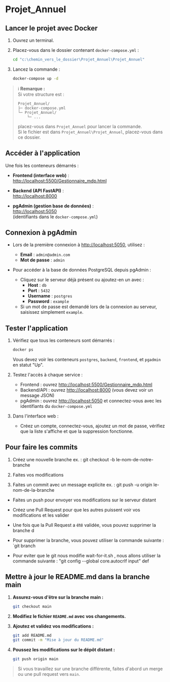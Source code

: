 # Projet_Annuel

## Lancer le projet avec Docker

1. Ouvrez un terminal.
2. Placez-vous dans le dossier contenant `docker-compose.yml` :

   ```sh
   cd "c:\chemin_vers_le_dossier\Projet_Annuel\Projet_Annuel"
   ```

3. Lancez la commande :

   ```sh
   docker-compose up -d
   ```

> ℹ️ **Remarque :**  
> Si votre structure est :
> ```
> Projet_Annuel/
> ├─ docker-compose.yml
> └─ Projet_Annuel/
>     └─ ...
> ```
> placez-vous dans `Projet_Annuel` pour lancer la commande.  
> Si le fichier est dans `Projet_Annuel\Projet_Annuel`, placez-vous dans ce dossier.

## Accéder à l'application

Une fois les conteneurs démarrés :

- **Frontend (interface web)** :  
  [http://localhost:5500/Gestionnaire_mdp.html](http://localhost:5500/Gestionnaire_mdp.html)

- **Backend (API FastAPI)** :  
  [http://localhost:8000](http://localhost:8000)

- **pgAdmin (gestion base de données)** :  
  [http://localhost:5050](http://localhost:5050)  
  (identifiants dans le `docker-compose.yml`)

## Connexion à pgAdmin

- Lors de la première connexion à [http://localhost:5050](http://localhost:5050), utilisez :
  - **Email** : `admin@admin.com`
  - **Mot de passe** : `admin`

- Pour accéder à la base de données PostgreSQL depuis pgAdmin :
  - Cliquez sur le serveur déjà présent ou ajoutez-en un avec :
    - **Host** : `db`
    - **Port** : `5432`
    - **Username** : `postgres`
    - **Password** : `example`
  - Si un mot de passe est demandé lors de la connexion au serveur, saisissez simplement `example`.

## Tester l'application

1. Vérifiez que tous les conteneurs sont démarrés :
   ```sh
   docker ps
   ```
   Vous devez voir les conteneurs `postgres`, `backend`, `frontend`, et `pgadmin` en statut "Up".

2. Testez l'accès à chaque service :
   - Frontend : ouvrez [http://localhost:5500/Gestionnaire_mdp.html](http://localhost:5500/Gestionnaire_mdp.html)
   - Backend/API : ouvrez [http://localhost:8000](http://localhost:8000) (vous devez voir un message JSON)
   - pgAdmin : ouvrez [http://localhost:5050](http://localhost:5050) et connectez-vous avec les identifiants du `docker-compose.yml`

3. Dans l'interface web :
   - Créez un compte, connectez-vous, ajoutez un mot de passe, vérifiez que la liste s'affiche et que la suppression fonctionne.


## Pour faire les commits
1. Créez une nouvelle branche ex. :
git checkout -b le-nom-de-notre-branche

2. Faites vos modifications

3. Faites un commit avec un message explicite ex. :
git push -u origin le-nom-de-la-branche

- Faites un push pour envoyer vos modifications sur le serveur distant
- Créez une Pull Request pour que les autres puissent voir vos modifications et les valider
- Une fois que la Pull Request a été validée, vous pouvez supprimer la branche d


- Pour supprimer la branche, vous pouvez utiliser la commande suivante : `git branch

- Pour eviter que le git nous modifie wait-for-it.sh , nous allons utiliser la commande suivante : "git config --global core.autocrlf input" def

## Mettre à jour le README.md dans la branche main

1. **Assurez-vous d'être sur la branche main :**
   ```sh
   git checkout main
   ```

2. **Modifiez le fichier `README.md` avec vos changements.**

3. **Ajoutez et validez vos modifications :**
   ```sh
   git add README.md
   git commit -m "Mise à jour du README.md"
   ```

4. **Poussez les modifications sur le dépôt distant :**
   ```sh
   git push origin main
   ```

> Si vous travaillez sur une branche différente, faites d'abord un merge ou une pull request vers `main`.